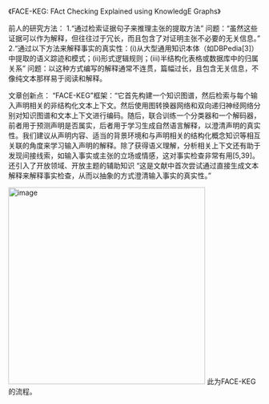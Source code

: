 《FACE-KEG: FAct Checking Explained using KnowledgE Graphs》

前人的研究方法：
1.“通过检索证据句子来推理主张的提取方法” 
问题：“虽然这些证据可以作为解释，但往往过于冗长，而且包含了对证明主张不必要的无关信息。” 
2.“通过以下方法来解释事实的真实性：(i)从大型通用知识本体（如DBPedia[3]）中提取的语义踪迹和模式；(ii)形式逻辑规则；(iii)半结构化表格或数据库中的归属关系” 
问题：以这种方式编写的解释通常不连贯，篇幅过长，且包含无关信息，不像纯文本那样易于阅读和解释。

文章创新点：
“FACE-KEG”框架：“它首先构建一个知识图谱，然后检索与每个输入声明相关的非结构化文本上下文。然后使用图转换器网络和双向递归神经网络分别对知识图谱和文本上下文进行编码。随后，联合训练一个分类器和一个解码器，前者用于预测声明是否属实，后者用于学习生成自然语言解释，以澄清声明的真实性。我们建议从声明内容、适当的背景环境和与声明相关的结构化概念知识等相互关联的角度来学习输入声明的解释。除了获得语义理解，分析相关上下文还有助于发现间接线索，如输入事实或主张的立场或情感，这对事实检查非常有用[5,39]。还引入了开放领域、开放主题的辅助知识
“这是文献中首次尝试通过直接生成文本解释来解释事实检查，从而以抽象的方式澄清输入事实的真实性。”

<img width="393" alt="image" src="https://github.com/DItt0/TCPsocket/assets/41851418/33b940f8-5bb1-42ec-bb61-441cfe1f772e">
此为FACE-KEG 的流程。
